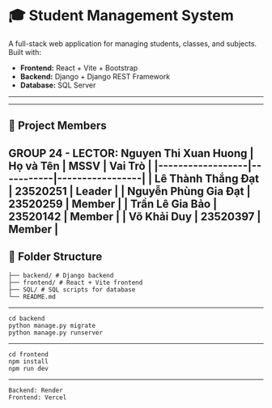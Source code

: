 # 🎓 Student Management System

A full-stack web application for managing students, classes, and subjects. Built with:

- **Frontend:** React + Vite + Bootstrap
- **Backend:** Django + Django REST Framework
- **Database:** SQL Server

---
---

## 👥 Project Members
GROUP 24 - LECTOR: Nguyen Thi Xuan Huong
| Họ và Tên       | MSSV      | Vai Trò         |
|------------------|-----------|-----------------|
|    Lê Thành Thắng Đạt      | 23520251    | Leader |
|    Nguyễn Phùng Gia Đạt    | 23520259    | Member |
|    Trần Lê Gia Bảo         | 23520142    | Member |
|    Võ Khải Duy             | 23520397    | Member |
---


## 📂 Folder Structure
```STUDENT_MANAGEMENT_WEBSITE/
├── backend/ # Django backend
├── frontend/ # React + Vite frontend
├── SQL/ # SQL scripts for database
└── README.md 
```
---

```## ⚙️ Backend Setup (Django)
cd backend
python manage.py migrate
python manage.py runserver
```

---

```## ⚙️ Frontend Setup (React + Vite)
cd frontend
npm install
npm run dev
```
---

```## 🌐 Deployment
Backend: Render
Frontend: Vercel
```

